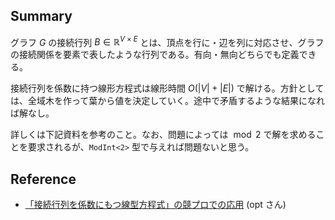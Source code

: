 ## Summary

グラフ $G$ の接続行列 $B \in \mathbb{R}^{V \times E}$ とは、頂点を行に・辺を列に対応させ、グラフの接続関係を要素で表したような行列である。有向・無向どちらでも定義できる。

接続行列を係数に持つ線形方程式は線形時間 $O( \lvert V \rvert + \lvert E \rvert )$ で解ける。方針としては、全域木を作って葉から値を決定していく。途中で矛盾するような結果になれば解なし。

詳しくは下記資料を参考のこと。なお、問題によっては $\bmod 2$ で解を求めることを要求されるが、`ModInt<2>` 型で与えれば問題ないと思う。

## Reference

- [「接続行列を係数にもつ線型方程式」の競プロでの応用](https://drive.google.com/file/d/1GYxjvoEIn_j9i9AEWP5zQ4yyCQCLysrn/view) (opt さん)